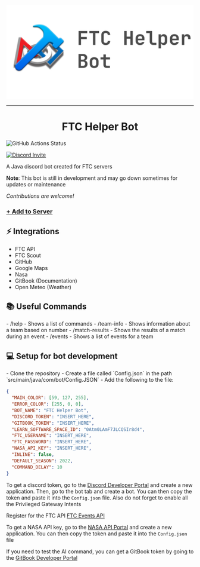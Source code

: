 <div style="text-align: center;">
  <img src="images/Long GitHub.png" alt="Logo" >
</div>

---
<h1 align="center" id="title">FTC Helper Bot</h1>  

![GitHub Actions Status](https://img.shields.io/github/actions/workflow/status/FTC-Discord-Bot/FTC-Helper-Bot/gradle.yml)  

[![Discord Invite](https://img.shields.io/badge/Discord%20Invite-8A2BE2?style=flat&logo=discord&link=https%3A%2F%2Fdiscord.com%2Fapi%2Foauth2%2Fauthorize%3Fclient_id%3D1138233951090135072%26permissions%3D8%26scope%3Dbot)](https://discord.com/api/oauth2/authorize?client_id=1138233951090135072&permissions=8&scope=bot)

 
<p id="description">A Java discord bot created for FTC servers</p>  

**Note**: This bot is still in development and may go down sometimes for updates or maintenance  

*Contributions are welcome!*
   
### [+ Add to Server](https://discord.com/api/oauth2/authorize?client_id=1138233951090135072&permissions=8&scope=bot)


<h2>⚡ Integrations</h2>

- FTC API
- FTC Scout
- GitHub
- Google Maps
- Nasa
- GitBook (Documentation)
- Open Meteo (Weather)

<h2>📚 Useful Commands</h2>
-  /help - Shows a list of commands
- /team-info - Shows information about a team based on number
- /match-results - Shows the results of a match during an event
- /events - Shows a list of events for a team

<h2>💻 Setup for bot development</h2>
- Clone the repository
- Create a file called `Config.json` in the path `src/main/java/com/bot/Config.JSON`
- Add the following to the file:  

```json
{
  "MAIN_COLOR": [59, 127, 255],
  "ERROR_COLOR": [255, 0, 0],
  "BOT_NAME": "FTC Helper Bot",
  "DISCORD_TOKEN": "INSERT_HERE",
  "GITBOOK_TOKEN": "INSERT_HERE",
  "LEARN_SOFTWARE_SPACE_ID": "0Atm0LAmF7JLCQSIr8d4",
  "FTC_USERNAME": "INSERT_HERE",
  "FTC_PASSWORD": "INSERT_HERE",
  "NASA_API_KEY": "INSERT_HERE",
  "INLINE": false,
  "DEFAULT_SEASON": 2022,
  "COMMAND_DELAY": 10
}
```
To get a discord token, go to the [Discord Developer Portal](https://discord.com/developers/applications) and create a new application. Then, go to the bot tab and create a bot. You can then copy the token and paste it into the `Config.json` file. Also do not forget to enable all the Privileged Gateway Intents  

Register for the FTC API [FTC Events API](https://ftc-events.firstinspires.org/services/API)     

To get a NASA API key, go to the [NASA API Portal](https://api.nasa.gov/) and create a new application. You can then copy the token and paste it into the `Config.json` file  

If you need to test the AI command, you can get a GitBook token by going to the [GitBook Developer Portal](https://app.gitbook.com/account/developer)  
